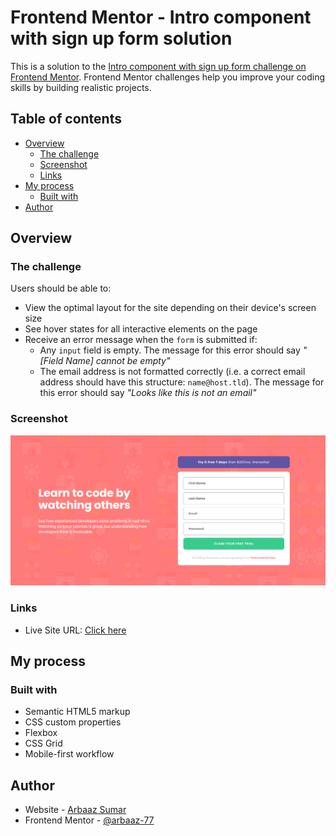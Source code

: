 # Frontend Mentor - Intro component with sign up form solution

This is a solution to the [Intro component with sign up form challenge on Frontend Mentor](https://www.frontendmentor.io/challenges/intro-component-with-signup-form-5cf91bd49edda32581d28fd1). Frontend Mentor challenges help you improve your coding skills by building realistic projects.

## Table of contents

- [Overview](#overview)
  - [The challenge](#the-challenge)
  - [Screenshot](#screenshot)
  - [Links](#links)
- [My process](#my-process)
  - [Built with](#built-with)
- [Author](#author)

## Overview

### The challenge

Users should be able to:

- View the optimal layout for the site depending on their device's screen size
- See hover states for all interactive elements on the page
- Receive an error message when the `form` is submitted if:
  - Any `input` field is empty. The message for this error should say _"[Field Name] cannot be empty"_
  - The email address is not formatted correctly (i.e. a correct email address should have this structure: `name@host.tld`). The message for this error should say _"Looks like this is not an email"_

### Screenshot

![](./screenshot.png)

### Links

- Live Site URL: [Click here]([https://your-live-site-url.com](https://arbaaz-77.github.io/intro-signup-challenge/))

## My process

### Built with

- Semantic HTML5 markup
- CSS custom properties
- Flexbox
- CSS Grid
- Mobile-first workflow

## Author

- Website - [Arbaaz Sumar](https://www.arbaazsumar.com)
- Frontend Mentor - [@arbaaz-77](https://www.frontendmentor.io/profile/arbaaz-77)
